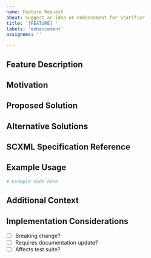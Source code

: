 ```yaml
---
name: Feature Request
about: Suggest an idea or enhancement for Statifier
title: '[FEATURE] '
labels: 'enhancement'
assignees: ''

---
```


## Feature Description
<!-- A clear and concise description of what you want to happen. -->

## Motivation
<!-- Why is this feature needed? What problem does it solve? -->

## Proposed Solution
<!-- Describe the solution you'd like. Be as detailed as possible. -->

## Alternative Solutions
<!-- Have you considered any alternative solutions or workarounds? -->

## SCXML Specification Reference
<!-- If this relates to SCXML spec compliance, please reference the relevant section -->
<!-- e.g., https://www.w3.org/TR/scxml/#parallel -->

## Example Usage
<!-- If applicable, provide code examples showing how this feature would be used -->
```elixir
# Example code here
```

## Additional Context
<!-- Add any other context, mockups, or screenshots about the feature request here. -->

## Implementation Considerations
<!-- Any technical details or potential challenges you've thought about? -->
- [ ] Breaking change?
- [ ] Requires documentation update?
- [ ] Affects test suite?